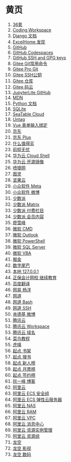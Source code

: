 # 黄页

<div id = "首"></div>
<script src = "../js/首.js"></script>

<ol>
<li><a href = "https://m.36kr.com/">36氪</a></li>
<li><a href = "https://codecorp.cloudstudio.net/dashboard/workspace">Coding Workspace</a></li>
<li><a href = "https://docs.djangoproject.com/zh-hans/">Django 文档</a></li>
<li><a href = "https://club.excelhome.net/forum.php?mod=guide&view=newthread&mobile=2">ExcelHome 发现</a></li>
<li><a href = "https://github.com/">GitHub</a></li>
<li><a href = "https://github.com/codespaces">GitHub Codespaces</a></li>
<li><a href = "https://github.com/settings/keys">GitHub SSH and GPG keys</a></li>
<li><a href = "https://gitee.com/all-about-git">Gitee Git常用命令</a></li>
<li><a href = "https://gitee.com/progit/">Gitee Pro Git</a></li>
<li><a href = "https://gitee.com/profile/sshkeys">Gitee SSH公钥</a></li>
<li><a href = "https://gitee.com/mathdeng/projects">Gitee 仓库</a></li>
<li><a href = "https://gitee.com/">Gitee 码云</a></li>
<li><a href = "https://jupyterlite.github.io/demo/lab/index.html">JupyterLite GitHub</a></li>
<li><a href = "https://developer.mozilla.org/zh-CN/">MDN</a></li>
<li><a href = "https://docs.python.org/zh-cn/3/">Python 文档</a></li>
<li><a href = "https://www.sqlite.org/">SQLite</a></li>
<li><a href = "https://cloud.seatable.cn/">SeaTable Cloud</a></li>
<li><a href = "https://utgd.net/">Untag</a></li>
<li><a href = "https://cn.vuejs.org/guide/essentials/forms.html">Vue 表单输入绑定</a></li>
<li><a href = "https://m.jd.com/">京东</a></li>
<li><a href = "https://plus.m.jd.com/">京东 Plus</a></li>
<li><a href = "https://m.smzdm.com/">什么值得买</a></li>
<li><a href = "https://m.51job.com/">前程无忧</a></li>
<li><a href = "https://shell.huaweicloud.com/">华为云 Cloud Shell</a></li>
<li><a href = "https://mirrors.huaweicloud.com/home">华为云 开源镜像</a></li>
<li><a href = "https://www.dapenti.com/">喷嚏网</a></li>
<li><a href = "https://m.ituring.com.cn/">图灵</a></li>
<li><a href = "https://www.jianguoyun.com/">坚果云</a></li>
<li><a href = "https://meta.appinn.net/">小众软件 Meta</a></li>
<li><a href = "https://m.weibo.cn/u/1684197391">小众软件 微博</a></li>
<li><a href = "https://sspai.com/">少数派</a></li>
<li><a href = "https://sspai.com/matrix">少数派 Matrix</a></li>
<li><a href = "https://sspai.com/series">少数派 付费栏目</a></li>
<li><a href = "https://sspai.com/prime/story">少数派 会员内容</a></li>
<li><a href = "https://www.liaoxuefeng.com/">廖雪峰</a></li>
<li><a href = "https://learn.microsoft.com/zh-cn/windows-server/administration/windows-commands/windows-commands">微软 CMD</a></li>
<li><a href = "https://outlook.live.com/">微软 Outlook</a></li>
<li><a href = "https://learn.microsoft.com/zh-cn/powershell/scripting/overview">微软 PowerShell</a></li>
<li><a href = "https://learn.microsoft.com/zh-cn/sql/sql-server/">微软 SQL Server</a></li>
<li><a href = "https://learn.microsoft.com/zh-cn/office/vba/api/overview/">微软 VBA</a></li>
<li><a href = "https://juejin.cn/">掘金</a></li>
<li><a href = "https://m.dgtle.com/">数字尾巴</a></li>
<li><a href = "http://127.0.0.1/">本地 127.0.0.1</a></li>
<li><a href = "http://jxjy.chinaacc.com/gd">正保会计网校 继续教育</a></li>
<li><a href = "https://fanyi.baidu.com/">百度翻译</a></li>
<li><a href = "https://m.study.163.com/provider/10704018/course">网易 杨洋</a></li>
<li><a href = "https://wangdoc.com/">网道</a></li>
<li><a href = "https://wangdoc.com/bash/">网道 Bash</a></li>
<li><a href = "https://wangdoc.com/ssh/">网道 SSH</a></li>
<li><a href = "https://m.weibo.cn/u/1687422352">肯德基 微博</a></li>
<li><a href = "https://cloud.tencent.com/">腾讯云</a></li>
<li><a href = "https://ide.cloud.tencent.com/dashboard/workspace">腾讯云 Workspace</a></li>
<li><a href = "https://dnspod.cloud.tencent.com/">腾讯云 域名</a></li>
<li><a href = "https://www.runoob.com/">菜鸟教程</a></li>
<li><a href = "https://m.huxiu.com/">虎嗅</a></li>
<li><a href = "https://m.qidian.com/bookshelf/my/">起点 书架</a></li>
<li><a href = "https://m.qidian.com/soushu/">起点 搜书</a></li>
<li><a href = "https://m.qidian.com/rank/newauthor/">起点 新人榜</a></li>
<li><a href = "https://m.qidian.com/rank/yuepiao/">起点 月票榜</a></li>
<li><a href = "https://m.qidian.com/rank/sign/">起点 签约榜</a></li>
<li><a href = "http://ruanyifeng.com/blog/">阮一峰 博客</a></li>
<li><a href = "https://www.aliyun.com/">阿里云</a></li>
<li><a href = "https://ecs.console.aliyun.com/securityGroup/">阿里云 ECS 安全组</a></li>
<li><a href = "https://ecs.console.aliyun.com/">阿里云 ECS 弹性云服务器</a></li>
<li><a href = "https://nasnext.console.aliyun.com/">阿里云 NAS</a></li>
<li><a href = "https://ram.console.aliyun.com/">阿里云 RAM</a></li>
<li><a href = "https://vpc.console.aliyun.com/">阿里云 VPC</a></li>
<li><a href = "https://notifications.console.aliyun.com/">阿里云 消息中心</a></li>
<li><a href = "https://usercenter2.aliyun.com/ri/summary">阿里云 资源实例管理</a></li>
<li><a href = "https://resourcemanager.console.aliyun.com/resource-groups">阿里云 资源组</a></li>
<li><a href = "https://www.lkong.com/">龙空</a></li>
<li><a href = "https://www.lkong.com/forum/48">龙空 影视</a></li>
<li><a href = "https://www.lkong.com/forum/33">龙空 数码</a></li></ol>